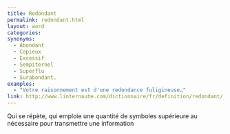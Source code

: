 ```yaml
---
title: Redondant
permalink: redondant.html
layout: word
categories:
synonyms:
  - Abondant
  - Copieux
  - Excessif
  - Sempiternel
  - Superflu
  - Surabondant.
examples:
  - "Votre raisonnement est d'une redondance fuligineuse…"
link: http://www.linternaute.com/dictionnaire/fr/definition/redondant/
---
```


Qui se répète, qui emploie une quantité de symboles supérieure au nécessaire pour transmettre une information


